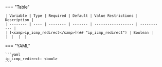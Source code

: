 <!--
  ~ Copyright (c) 2025 Arista Networks, Inc.
  ~ Use of this source code is governed by the Apache License 2.0
  ~ that can be found in the LICENSE file.
  -->
=== "Table"

    | Variable | Type | Required | Default | Value Restrictions | Description |
    | -------- | ---- | -------- | ------- | ------------------ | ----------- |
    | [<samp>ip_icmp_redirect</samp>](## "ip_icmp_redirect") | Boolean |  |  |  |  |

=== "YAML"

    ```yaml
    ip_icmp_redirect: <bool>
    ```
